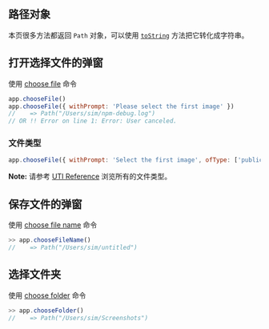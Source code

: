 [choose file]: https://developer.apple.com/library/mac/documentation/AppleScript/Conceptual/AppleScriptLangGuide/reference/ASLR_cmds.html#//apple_ref/doc/uid/TP40000983-CH216-SW4
[choose file name]: https://developer.apple.com/library/mac/documentation/AppleScript/Conceptual/AppleScriptLangGuide/reference/ASLR_cmds.html#//apple_ref/doc/uid/TP40000983-CH216-SW5
[choose folder]: https://developer.apple.com/library/mac/documentation/AppleScript/Conceptual/AppleScriptLangGuide/reference/ASLR_cmds.html#//apple_ref/doc/uid/TP40000983-CH216-SW6


路径对象
----------------

本页很多方法都返回 `Path` 对象，可以使用 [`toString`](https://developer.apple.com/library/mac/releasenotes/InterapplicationCommunication/RN-JavaScriptForAutomation/index.html) 方法把它转化成字符串。


打开选择文件的弹窗
----------------

使用 [choose file][] 命令

```javascript
app.chooseFile()
app.chooseFile({ withPrompt: 'Please select the first image' })
//    => Path("/Users/sim/npm-debug.log")
// OR !! Error on line 1: Error: User canceled.
```

### 文件类型

```javascript
app.chooseFile({ withPrompt: 'Select the first image', ofType: ['public.jpeg', 'public.png'] })
```

__Note:__ 请参考 [UTI Reference](https://developer.apple.com/library/mac/documentation/Miscellaneous/Reference/UTIRef/Articles/System-DeclaredUniformTypeIdentifiers.html#//apple_ref/doc/uid/TP40009259-SW1) 浏览所有的文件类型。


保存文件的弹窗
----------------

使用 [choose file name][] 命令

```javascript
>> app.chooseFileName()
//    => Path("/Users/sim/untitled")
```


选择文件夹
-------------

使用 [choose folder][] 命令

```javascript
>> app.chooseFolder()
//    => Path("/Users/sim/Screenshots")
```

